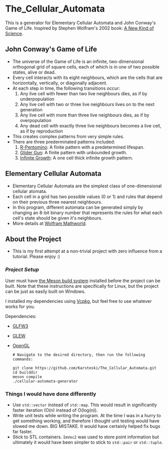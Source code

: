 # The_Cellular_Automata

This is a generator for Elementary Cellular Automata and John Conway's Game of Life.
Inspired by Stephen Wolfram's 2002 book: [A New Kind of Science](https://www.wolframscience.com/nks/).

## John Conway's Game of Life

- The universe of the Game of Life is an infinite, two-dimensional orthogonal grid of square cells, each of which is in one of two possible states, alive or dead.
- Every cell interacts with its eight neighbours, which are the cells that are horizontally, vertically, or diagonally adjacent.
- At each step in time, the following transitions occur:
  1. Any live cell with fewer than two live neighbours dies, as if by underpopulation
  2. Any live cell with two or three live neighbours lives on to the next generation
  3. Any live cell with more than three live neighbours dies, as if by overpopulation
  4. Any dead cell with exactly three live neighbours becomes a live cell, as if by reproduction
- This creates complex patterns from very simple rules.
- There are three prederminated patterns included:
  1. [R-Pentomino](https://www.conwaylife.com/wiki/R-pentomino): A finite pattern with a predetermined lifespan.
  2. [Glider Gun](https://conwaylife.com/wiki/Gosper_glider_gun): A finite pattern with unbounded growth.
  3. [Infinite Growth](https://www.conwaylife.com/wiki/Infinite_growth): A one cell thick infinite growth pattern.

## Elementary Cellular Automata

- Elementary Cellular Automata are the simplest class of one-dimensional cellular atomata.
- Each cell in a grid has two possible values (0 or 1) and rules that depend on their previous three nearest neighbours.
- In this program, different automata can be generated simply by changing an 8-bit binary number that represents the rules for what each cell's state should be given it's neighbours.
- More details at [Wolfram Mathworld](https://mathworld.wolfram.com/ElementaryCellularAutomaton.html).

## **About the Project**

- This is my first attempt at a non-trivial project with zero influence from a tutorial. Please enjoy :)

### ***Project Setup***

User must have [the Meson build system](https://mesonbuild.com/) installed before the project can be built. Note that these instructions are specifically for Linux, but the project can be just as easily built on Windows.

I installed my dependencies using [Vcpkg](https://github.com/Microsoft/vcpkg), but feel free to use whatever works for you.

Dependencies:

- [GLFW3](https://www.glfw.org/)
- [GLEW](https://github.com/nigels-com/glew)
- [OpenGL](https://www.opengl.org/)

      # Navigate to the desired directory, then run the following commands:

      git clone https://github.com/Karsteski/The_Cellular_Automata.git
      cd builddir
      meson compile
      ./cellular-automata-generator

### Things I would have done differently

- Use `std::vector` instead of `std::map`. This would result in significantly faster iteration (O(n) instead of O(log(n)).
- Write unit tests while writing the program. At the time I was in a hurry to get something working, and therefore I thought unit testing would have slowed me down. BIG MISTAKE. It would have certainly helped fix bugs far faster.
- Stick to STL containers. `ImVec2` was used to store point information but ultimately it would have been simpler to stick to `std::pair` or `std::tuple`.
